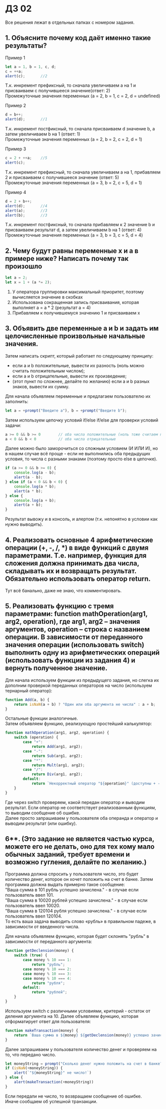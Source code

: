 # ДЗ 02

Все решения лежат в отдельных папках с номером задания.

## 1. Объясните почему код даёт именно такие результаты?
Пример 1  
```javascript
let a = 1, b = 1, c, d;
c = ++a;
alert(c);       //2
```
Т.к. инкремент префиксный, то сначала увеличиваем a на 1 и присваиваем c получившееся значение(ответ: 2)  
Промежуточные значения переменных (a = 2, b = 1, c = 2, d = undefined)

Пример 2
```javascript
d = b++;
alert(d);       //1
```
Т.к. инкремент постфиксный, то сначала присваиваем d значение b, а затем увеличиваем b на 1 (ответ: 1)  
Промежуточные значения переменных (a = 2, b = 2, c = 2, d = 1)

Пример 3
```javascript
c = 2 + ++a;    //5
alert(c);
```
Т.к. инкремент префиксный, то сначала увеличиваем a на 1, прибавляем 2 и присваиваем c получившееся значение (ответ: 5)  
Промежуточные значения переменных (a = 3, b = 2, c = 5, d = 1)

Пример 4
```javascript
d = 2 + b++;
alert(d);       //4
alert(a);       //3
alert(b);       //3
```
Т.к. инкремент постфиксный, то сначала прибавляем к 2 значение b и присваиваем результат d, а затем увеличиваем b на 1 (ответ: 4)  
Промежуточные значения переменных (a = 3, b = 3, c = 5, d = 4)

## 2. Чему будут равны переменные x и a в примере ниже? Написать почему так произошло

```javascript
let a = 2;
let x = 1 + (a *= 2);
```

1. У оператора группировки максимальный приоритет, поэтому вычисляется значение в скобках
2. Использована сокращенная запись присваивания, которая выполняет a = a * 2 (результат a = 4)
3. Прибавляем к получившемуся значению 1 и присваиваем x

## 3. Объявить две переменные a и b и задать им целочисленные произвольные начальные значения.
Затем написать скрипт, который работает по следующему принципу:
- если a и b положительные, вывести их разность (ноль можно считать положительным числом);
- если а и b отрицательные, вывести их произведение;
- (этот пункт по сложнее, делайте по желанию) если а и b разных знаков, вывести их сумму.

Для начала объявляем переменные и предлагаем пользователю их заполнить:
```javascript
let a = +prompt("Введите a"), b = +prompt("Введите b");
```

Затем используем цепочку условий if/else if/else для проверки условий задачи:
```javascript
a >= 0 && b >= 0        // оба числа положительные (ноль тоже считаем положительным)
a < 0 && b < 0          // оба числа отрицательные 
```

Далее можно было заморочиться со сложным условием (И ИЛИ И), но в нашем случае всё проще - если не выполнились оба предыдущих условия, то числа с разными знаками (поэтому просто else в цепочке).
```javascript
if (a >= 0 && b >= 0) {
    console.log(a - b);
    alert(a - b);
} else if (a < 0 && b < 0) {
    console.log(a * b);
    alert(a * b);
} else {
    console.log(a + b);
    alert(a + b);
}
```
Результат вывожу и в консоль, и алертом (т.к. непонятно в условии как нужно выводить).

## 4. Реализовать основные 4 арифметические операции (+, -, /, *) в виде функций с двумя параметрами. Т.е. например, функция для сложения должна принимать два числа, складывать их и возвращать результат. Обязательно использовать оператор return.
Тут всё банально, даже не знаю, что комментировать.

## 5. Реализовать функцию с тремя параметрами: function mathOperation(arg1, arg2, operation), где arg1, arg2 – значения аргументов, operation – строка с названием операции. В зависимости от переданного значения операции (использовать switch) выполнить одну из арифметических операций (использовать функции из задания 4) и вернуть полученное значение.
Для начала используем функции из предыдущего задания, но слегка их дополним проверкой переданных операторов на число (используем тернарный оператор):
```javascript
function Add(a, b) {
    return isNaN(a + b) ? "Один или оба аргумента не числа" : a + b;
}
```
Остальные функции аналогичные.  
Затем объявляем функцию, реализующую простейший калькулятор:
```javascript
function mathOperation(arg1, arg2, operation) {
    switch (operation) {
        case "+":
            return Add(arg1, arg2);
        case "-":
            return Sub(arg1, arg2);
        case "*":
            return Mult(arg1, arg2);
        case "/":
            return Div(arg1, arg2);
        default:
            return `Некорректный оператор "${operation}" (доступны + - * /)`;
    }
}
```
Где через switch проверяем, какой передан оператор и выводим результат.
Если оператор не соответствует реализованным функциям, то выводим сообщение об ошибке.  
Далее просто запрашиваем у пользователя оба операнда и оператор и выводим результат (или ошибку).

## 6**. (Это задание не является частью курса, можете его не делать, оно для тех кому мало обычных заданий, требует времени и возможно гугления, делайте по желанию.)
Программа должна спросить у пользователя число, это будет количество денег, которое он хочет положить на счет в банке. 
Затем программа должна выдать примерно такое сообщение:  
"Ваша сумма в 101 рубль успешно зачислена." - в случае если пользователь ввел 101.  
"Ваша сумма в 10020 рублей успешно зачислена." - в случае если пользователь ввел 10020.  
"Ваша сумма в 120104 рубля успешно зачислена." - в случае если пользователь ввел 120104.  
То есть ваша задача выводить слово «рубль» в правильном падеже, в зависимости от введенного числа.

Для начала объявляем функцию, которая будет склонять "рубль" в зависимости от переданного аргумента:
```javascript
function getDeclension(money) {
    switch (true) {
        case money % 10 === 1:
            return "рубль";
        case money % 10 === 2:
        case money % 10 === 3:
        case money % 10 === 4:
            return "рубля";
        default:
            return "рублей";
    }
}
```
Используем switch с различными условиями, критерий - остаток от деления аргумента на 10.
Далее объявляем функцию, которая отформатирует ответ для пользователя:
```javascript
function makeTransaction(money) {
    return `Ваша сумма в ${money} ${getDeclension(money)} успешно зачислена.`;
}
```

Далее запрашиваем у пользователя количество денег и проверяем на то, что передано число.
```javascript
let moneyString = prompt("Сколько денег нужно положить на счет в банке?")
if (isNaN(+moneyString)) {
    alert(`"${moneyString}" не число!`)
} else {
    alert(makeTransaction(+moneyString))
}
```
Если передали не число, то возвращаем сообщение об ошибке.  
Иначе сообщаем об успешной транзакции.